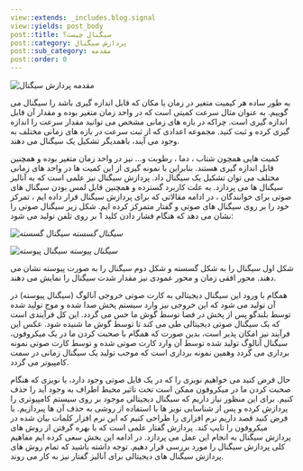 ```yaml
---
view::extends: _includes.blog.signal
view::yields: post_body
post::title: سیگنال چیست؟
post::category: پردازش سیگنال
post::sub_category: مقدمه
post::order: 0
---
```


![مقدمه پردازش سیگنال](@url('assets/images/signal/signal_introduction.jpg'))

به طور ساده هر کیمیت متغیر در زمان یا مکان که قابل اندازه گیری باشد را سیگنال می گوییم. به عنوان مثال سرعت کمیتی است که در واحد زمان متغیر بوده و مقدار آن قابل اندازه گیری است. چراکه در بازه های زمانی مشخص می توانید مقدار سرعت را اندازه گیری کرده و ثبت کنید. مجموعه اعدادی که از ثبت سرعت در بازه های زمانی مختلف به وجود می آیند، باهمدیگر تشکیل یک سیگنال می دهند.

کمیت هایی همچون شتاب ، دما ، رطوبت و... نیز در واحد زمان متغیر بوده و همچنین قابل	اندازه گیری هستند. بنابراین با نمونه گیری از این کمیت ها در واحد های زمانی مختلف می توان تشکیل یک سیگنال داد. پردازش سیگنال نیز علمی است که به آنالیز سیگنال ها می پردازد. به علت کاربرد گسترده و همچنین قابل لمس بودن سیگنال های صوتی برای خوانندگان ، در ادامه مقالاتی که برای پردازش سیگنال قرار داده ایم ، تمرکز خود را بر روی سیگنال های صوتی و گفتار متمرکز کرده ایم. شکل زیر سیگنال صوتی را نشان می دهد که هنگام فشار دادن کلید 1 بر روی تلفن تولید می شود:

![سیگنال گسسته](@url('assets/images/signal/signal-discrete.jpg'))
*سیگنال گسسته*

![سیگنال پیوسته](@url('assets/images/signal/signal-continues.jpg'))
*سیگنال پیوسته*

شکل اول سیگنال را به شکل گسسته و شکل دوم سیگنال را به صورت پیوسته نشان می دهند. محور افقی زمان و محور عمودی نیز مقدار شدت سیگنال را نمایش می دهند.

همگام با ورود این سیگنال دیجیتالی به کارت صوتی خروجی آنالوگ (سیگنال پیوسته) در آن تولید می شود که این خروجی نیز وارد سیستم پخش صدا شده و موج تولید شده توسط بلندگو پس از پخش در فضا توسط گوش ما حس می گردد. این کل فرآیندی است که یک سیگنال صوتی دیجیتالی طی می کند تا توسط گوش ما شنیده شود.  عکس این فرآیند نیز امکان پذیر است، بدین صورت که همگام با صحبت کردن ما در یک میکروفون، سیگنال آنالوگ تولید شده توسط آن وارد کارت صوتی شده و توسط کارت صوتی نمونه برداری می گردد وهمین نمونه برداری است که موجب تولید یک سیگنال زمانی در سمت کامپیوتر می گردد.

حال فرض کنید می خواهیم نویزی را که در یک فایل صوتی وجود دارد، یا نویزی که هنگام صحبت کردن ما در میکروفون ممکن است تحت تاثیر محیط اطراف به وجود آید را حذف کنیم. برای این منظور نیاز داریم که سیگنال دیجیتالی موجود بر روی سیستم کامپیوتری را پردازش کرده و پس از شناسایی نویز ها با استفاده از روشی به حذف آن ها پبردازیم. یا فرض کنید قصد داریم نرم افزاری را طراحی کنیم که این نرم افزار کلمات بیان شده در میکروفون را تایپ کند. پردازش گفتار علمی است که با بهره گرفتن از روش های پردازش سیگنال به انجام این عمل می پردازد. در ادامه این بخش سعی کرده ایم مفاهیم کلی پردازش سیگنال را مورد بررسی قرار دهیم. توجه داشته باشید که تمام روش های پردازش سیگنال های دیجیتالی برای آنالیز گفتار نیز به کار می روند.
